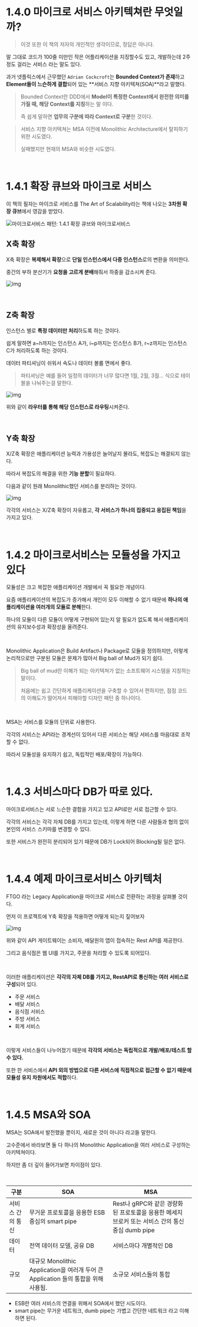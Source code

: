 # 1.4.0 마이크로 서비스 아키텍쳐란 무엇일까?

> 이것 또한 이 책의 저자의 개인적인 생각이므로, 정답은 아니다.

말 그대로 코드가 100줄 미만인 작은 어플리케이션을 지징할수도 있고, 개발하는데 2주정도 걸리는 서비스 라는 말도 있다.

과거 넷플릭스에서 근무했던 `Adrian Cockcroft`는 **Bounded Context가 존재**하고 **Element들이 느슨하게 결합**되어 있는 **서비스 지향 아키텍쳐(SOA)**라고 말했다.

> Bounded Context란 DDD에서 **Model이 특정한 Context에서 완전한 의미를 가질 때, 해당 Context를 지칭**하는 말 이다.
>
> 즉 쉽게 말하면 **업무의 구분에 따라 Context로 구분**한 것이다.

> 서비스 지향 아키텍쳐는 MSA 이전에 Monolithic Architecture에서 탈피하기 위한 시도였다.
>
> 실패했지만 현재의 MSA와 비슷한 시도였다.

<br>

# 1.4.1 확장 큐브와 마이크로 서비스

이 책의 필자는 마이크로 서비스를 The Art of Scalability라는 책에 나오는 **3차원 확장 큐브**에서 영감을 받았다.

![마이크로서비스 패턴: 1.4.1 확장 큐브와 마이크로서비스](../../images/038_1.jpeg)

## X축 확장

X축 확장은 **복제해서 확장**으로 **단일 인스턴스에서 다중 인스턴스**로의 변환을 의미한다.

중간의 부하 분산기가 **요청을 고르게 분배**해줘서 하중을 감소시켜 준다.

![img](../../images/038_2.jpeg)

<br>

## Z축 확장

인스턴스 별로 **특정 데이터만 처리**하도록 하는 것이다.

쉽게 말하면 a~h까지는 인스턴스 A가, i~p까지는 인스턴스 B가, r~z까지는 인스턴스 C가 처리하도록 하는 것이다.

데이터 파티셔닝이 쉬워서 속도나 데이터 볼륨 면에서 좋다.

> 파티셔닝은 예를 들어 일정의 데이터가 너무 많다면 1월, 2월, 3월... 식으로 테이블을 나눠주는걸 말한다.

![img](../../images/039.jpeg)

위와 같이 **라우터를 통해 해당 인스턴스로 라우팅**시켜준다.

<br>

## Y축 확장

X/Z축 확장은 애플리케이션 능력과 가용성은 늘어날지 몰라도, 복잡도는 해결되지 않는다.

따라서 복잡도의 해결을 위한 **기능 분할**이 필요하다.

다음과 같이 원래 Monolithic했던 서비스를 분리하는 것이다.

![img](../../images/040.jpeg)

각각의 서비스는 X/Z축 확장이 자유롭고, **각 서비스가 하나의 집중되고 응집된 책임**을 가지고 있다.

<br>

# 1.4.2 마이크로서비스는 모듈성을 가지고 있다

모듈성은 크고 복잡한 애플리케이션 개발에서 꼭 필요한 개념이다.

요즘 애플리케이션의 복잡도가 증가해서 개인이 모두 이해할 수 없기 때문에 **하나의 애플리케이션을 여러개의 모듈로 분해**한다.

하나의 모듈이 다른 모듈이 어떻게 구현되어 있는지 알 필요가 없도록 해서 애플리케이션의 유지보수성과 확장성을 올려준다.

<br>

Monolithic Application은 Build Artifact나 Package로 모듈을 정의하지만, 이렇게 논리적으로만 구분된 모듈은 문제가 많아서 Big ball of Mud가 되기 쉽다.

> Big ball of mud란 이해가 되는 아키텍쳐가 없는 소프트웨어 시스템을 지칭하는 말이다.
>
> 처음에는 쉽고 간단하게 애플리케이션을 구축할 수 있어서 편하지만, 점점 코드의 이해도가 떨어져서 피해야할 디자인 패턴 중 하나이다.

<br>

MSA는 서비스를 모듈의 단위로 사용한다.

각각의 서비스는 API라는 경계선이 있어서 다른 서비스는 해당 서비스를 마음대로 조작할 수 없다.

따라서 모듈성을 유지하기 쉽고, 독립적인 배포/확장이 가능하다.

<br>

# 1.4.3 서비스마다 DB가 따로 있다.

마이크로서비스는 서로 느슨한 결합을 가지고 있고 API로만 서로 접근할 수 있다.

각각의 서비스는 각각 자체 DB를 가지고 있는데, 이렇게 하면 다른 사람들과 협의 없이 본인의 서비스 스키마를 변경할 수 있다.

또한 서비스가 완전히 분리되어 있기 때문에 DB가 Lock되어 Blocking될 일은 없다.

<br>

# 1.4.4 예제 마이크로서비스 아키텍처

FTGO 라는 Legacy Application을 마이크로 서비스로 전환하는 과정을 살펴볼 것이다.

먼저 이 프로젝트에 Y축 확장을 적용하면 어떻게 되는지 짚어보자

![img](../../images/042.jpeg)

위와 같이 API 게이트웨이는 소비자, 배달원의 앱이 접속하는 Rest API를 제공한다.

그리고 음식점은 웹 UI를 가지고, 주문을 처리할 수 있도록 되어있다.

<br>

이러한 애플리케이션은 **각각의 자체 DB를 가지고, RestAPI로 통신하는 여러 서비스로 구성**되어 있다.

- 주문 서비스
- 배달 서비스
- 음식점 서비스
- 주방 서비스
- 회계 서비스

<br>

이렇게 서비스들이 나누어졌기 때문에 **각각의 서비스는 독립적으로 개발/배포/테스트 할 수 있다.**

또한 한 서비스에서 **API 외의 방법으로 다른 서비스에 직접적으로 접근할 수 없기 때문에 모듈성 유지 차원에서도 적합**하다.

<br>

# 1.4.5 MSA와 SOA

MSA는 SOA에서 발전했을 뿐이지, 새로운 것이 아니다 라고들 말한다.

고수준에서 바라보면 둘 다 하나의 Monolithic Application을 여러 서비스로 구성하는 아키텍쳐이다.

하지만 좀 더 깊이 들어가보면 차이점이 있다.

<br>

| 구분             | SOA                                                          | MSA                                                          |
| ---------------- | ------------------------------------------------------------ | ------------------------------------------------------------ |
| 서비스 간의 통신 | 무거운 프로토콜을 응용한 ESB 중심의 smart pipe               | Rest나 gRPC와 같은 경량화 된 프로토콜을 응용한 메세지 브로커 또는 서비스 간의 통신 중심 dumb pipe |
| 데이터           | 전역 데이터 모델, 공유 DB                                    | 서비스마다 개별적인 DB                                       |
| 규모             | 대규모 Monolithic Application을 여러개 두어 큰  Application 들의 통합을 위해 사용됨. | 소규모 서비스들의 통합                                       |

- ESB란 여러 서비스의 연결을 위해서 SOA에서 했던 시도이다.
- smart pipe는 무거운 네트워크, dumb pipe는 가볍고 간단한 네트워크 라고 이해하면 된다.